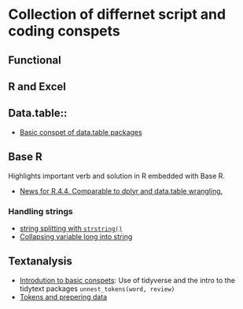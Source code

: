 # Collection of differnet script and coding conspets

## Functional

## R and Excel


## Data.table::
- [Basic conspet of data.table packages](https://github.com/eal024/div/blob/main/data.table/2022-08-17%20data.table.R)


## Base R
Highlights important verb and solution in R embedded with Base R.
- [News for R.4.4. Comparable to dplyr and data.table wrangling.](https://github.com/eal024/div/blob/main/baseR/new_feature_4.4.R)

### Handling strings
- [string splitting with `strstring()`](https://github.com/eal024/div/blob/main/BaseR/2024-05-13%20string_splitting.R)
- [Collapsing variable long into string](https://github.com/eal024/div/tree/main/2024-05-13collapsing_strings.R) 


## Textanalysis
- [Introdution to basic conspets](https://github.com/eal024/div/tree/main/Textanalysis.R): Use of tidyverse and the intro to the tidytext packages `unnest_tokens(word, review)`
- [Tokens and prepering data](https://github.com/eal024/div/tree/main/token_and_prepering.R)


